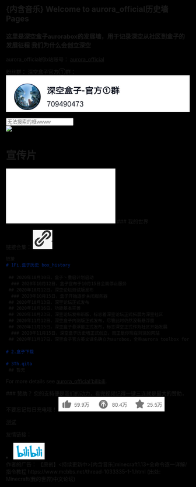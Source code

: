 
## {内含音乐} Welcome to aurora_official历史墙 Pages

<head>
  <title>
    深空aurora发展墙
  </title>
</head>
<body>
  <h3>
这里是深空盒子aurorabox的发展墙，用于记录深空从社区到盒子的发展征程
我们为什么会创立深空
  </h3> 
</body>


aurora_official的b站账号： [aurora_official](https://space.bilibili.com/) 

粉丝群：
深空盒子官方①群：
<a href="https://jq.qq.com/?_wv=1027&k=4jYm7Ks3">
  <img src="./home/join_aurorachat_1.jpg">
  </a>


<div class="clearfix g-search search-container">
  <input type="text" placeholder="无法搜索的框wwww">
  <span class="icon search-btn">
  </span>
</div>

<img src="./home/.jpg">


# 宣传片
<iframe src="//player.bilibili.com/player.html?aid=712802738&bvid=BV1fD4y1Q7NA&cid=256284881&page=1" scrolling="no" border="0" frameborder="no" framespacing="0" allowfullscreen="true"> </iframe>
### 我的世界

链接合集：
<img src="./home/2.png">

```markdown
链接
# 1Fi.盒子历史 box_history

 ## 2020年10月10日，盒子丶重启计划启动
  ### 2020年10月12日，盒子宣布于10月15日全面停止服务
 ## 2020年10月12日，深空论坛测试版发布
  ### 2020年10月15日，盒子开始逐步关闭服务器
 ## 2020年10月13日，深空论坛正式发布
 ## 2020年10月16日，功能基本完善
 ## 2020年10月23日，深空论坛发布新版，标志着深空论坛正式拓展为深空社区
 ## 2020年11月12日，深空盒子内测版正式发布，尽管此时仍然没有悬浮窗
 ## 2020年11月15日，深空盒子悬浮窗正式发布，标志深空正式作为社区开始发展
  ### 2020年11月15日，深空盒子历史墙正式创立，而正是你现在浏览的网站
 ## 2020年11月17日，深空盒子官方英文译名确立为aurobox，全称aurora toolbox for minecraft
 
# 2.盒子下载

# 3Th.qita
 ## 暂无
```

For more details see [aurora_official’bilibili](https://space.bilibili.com/).

<span class="h-f-btn h-follow">
  <i class="关注">
  </i>
        </span>
### 赞助？
您的支持便是我们的动力，看完视频记得一键三连就是最大的赞助，不要忘记每日充电哦！
<img src="./home/3.png">

[测试](测试.html)

友情链接：

<li class="downloads"><a href="https://bilibili.com">
  <img src="./home/4.png">
  </a>

</li>
作者的广告：
【原创】<持续更新中>[内含音乐]minecraft1.13+全命令逐一详解/指令教程
https://www.mcbbs.net/thread-1033335-1-1.html
(出处: Minecraft(我的世界)中文论坛)


<head>

<meta charset="UFT-8">

<title>²âÊÔ</title>

<style>

html,body{

margin:0px;

width:100%;

height:100%;

overflow:hidden;

  background:#000;

}

#canvas{

position:absolute;

width:100%;

height:100%;

}

</style>

</head>

<body>

<canvas id="canvas"></canvas>

<script>

function project3D(x,y,z,vars){

var p,d;

x-=vars.camX;

y-=vars.camY-8;

z-=vars.camZ;

p=Math.atan2(x,z);

d=Math.sqrt(x*x+z*z);

x=Math.sin(p-vars.yaw)*d;

z=Math.cos(p-vars.yaw)*d;

p=Math.atan2(y,z);

d=Math.sqrt(y*y+z*z);

y=Math.sin(p-vars.pitch)*d;

z=Math.cos(p-vars.pitch)*d;

var rx1=-1000;

var ry1=1;

var rx2=1000;

var ry2=1;

var rx3=0;

var ry3=0;

var rx4=x;

var ry4=z;

var uc=(ry4-ry3)*(rx2-rx1)-(rx4-rx3)*(ry2-ry1);

var ua=((rx4-rx3)*(ry1-ry3)-(ry4-ry3)*(rx1-rx3))/uc;

var ub=((rx2-rx1)*(ry1-ry3)-(ry2-ry1)*(rx1-rx3))/uc;

if(!z)z=0.000000001;

if(ua>0&&ua<1&&ub>0&&ub<1){

return {

x:vars.cx+(rx1+ua*(rx2-rx1))*vars.scale,

y:vars.cy+y/z*vars.scale,

d:(x*x+y*y+z*z)

};

}else{

return { d:-1 };

}

}

function elevation(x,y,z){

var dist = Math.sqrt(x*x+y*y+z*z);

if(dist && z/dist>=-1 && z/dist <=1) return Math.acos(z / dist);

return 0.00000001;

}

function rgb(col){

col += 0.000001;

var r = parseInt((0.5+Math.sin(col)*0.5)*16);

var g = parseInt((0.5+Math.cos(col)*0.5)*16);

var b = parseInt((0.5-Math.sin(col)*0.5)*16);

return "#"+r.toString(16)+g.toString(16)+b.toString(16);

}

function interpolateColors(RGB1,RGB2,degree){

var w2=degree;

var w1=1-w2;

return [w1*RGB1[0]+w2*RGB2[0],w1*RGB1[1]+w2*RGB2[1],w1*RGB1[2]+w2*RGB2[2]];

}

function rgbArray(col){

col += 0.000001;

var r = parseInt((0.5+Math.sin(col)*0.5)*256);

var g = parseInt((0.5+Math.cos(col)*0.5)*256);

var b = parseInt((0.5-Math.sin(col)*0.5)*256);

return [r, g, b];

}

function colorString(arr){

var r = parseInt(arr[0]);

var g = parseInt(arr[1]);

var b = parseInt(arr[2]);

return "#"+("0" + r.toString(16) ).slice (-2)+("0" + g.toString(16) ).slice (-2)+("0" + b.toString(16) ).slice (-2);

}

function process(vars){

if(vars.points.length<vars.initParticles) for(var i=0;i<5;++i) spawnParticle(vars);

var p,d,t;

p = Math.atan2(vars.camX, vars.camZ);

d = Math.sqrt(vars.camX * vars.camX + vars.camZ * vars.camZ);

d -= Math.sin(vars.frameNo / 80) / 25;

t = Math.cos(vars.frameNo / 300) / 165;

vars.camX = Math.sin(p + t) * d;

vars.camZ = Math.cos(p + t) * d;

vars.camY = -Math.sin(vars.frameNo / 220) * 15;

vars.yaw = Math.PI + p + t;

vars.pitch = elevation(vars.camX, vars.camZ, vars.camY) - Math.PI / 2;

var t;

for(var i=0;i<vars.points.length;++i){

x=vars.points[i].x;

y=vars.points[i].y;

z=vars.points[i].z;

d=Math.sqrt(x*x+z*z)/1.0075;

t=.1/(1+d*d/5);

p=Math.atan2(x,z)+t;

vars.points[i].x=Math.sin(p)*d;

vars.points[i].z=Math.cos(p)*d;

vars.points[i].y+=vars.points[i].vy*t*((Math.sqrt(vars.distributionRadius)-d)*2);

if(vars.points[i].y>vars.vortexHeight/2 || d<.25){

vars.points.splice(i,1);

spawnParticle(vars);

}

}

}

function drawFloor(vars){

var x,y,z,d,point,a;

for (var i = -25; i <= 25; i += 1) {

for (var j = -25; j <= 25; j += 1) {

x = i*2;

z = j*2;

y = vars.floor;

d = Math.sqrt(x * x + z * z);

point = project3D(x, y-d*d/85, z, vars);

if (point.d != -1) {

size = 1 + 15000 / (1 + point.d);

a = 0.15 - Math.pow(d / 50, 4) * 0.15;

if (a > 0) {

vars.ctx.fillStyle = colorString(interpolateColors(rgbArray(d/26-vars.frameNo/40),[0,128,32],.5+Math.sin(d/6-vars.frameNo/8)/2));

vars.ctx.globalAlpha = a;

vars.ctx.fillRect(point.x-size/2,point.y-size/2,size,size);

}

}

}

}

vars.ctx.fillStyle = "#82f";

for (var i = -25; i <= 25; i += 1) {

for (var j = -25; j <= 25; j += 1) {

x = i*2;

z = j*2;

y = -vars.floor;

d = Math.sqrt(x * x + z * z);

point = project3D(x, y+d*d/85, z, vars);

if (point.d != -1) {

size = 1 + 15000 / (1 + point.d);

a = 0.15 - Math.pow(d / 50, 4) * 0.15;

if (a > 0) {

vars.ctx.fillStyle = colorString(interpolateColors(rgbArray(-d/26-vars.frameNo/40),[32,0,128],.5+Math.sin(-d/6-vars.frameNo/8)/2));

vars.ctx.globalAlpha = a;

vars.ctx.fillRect(point.x-size/2,point.y-size/2,size,size);

}

}

}

}

}

function sortFunction(a,b){

return b.dist-a.dist;

}

function draw(vars){

vars.ctx.globalAlpha=.15;

vars.ctx.fillStyle="#000";

vars.ctx.fillRect(0, 0, canvas.width, canvas.height);

drawFloor(vars);

var point,x,y,z,a;

for(var i=0;i<vars.points.length;++i){

x=vars.points[i].x;

y=vars.points[i].y;

z=vars.points[i].z;

point=project3D(x,y,z,vars);

if(point.d != -1){

vars.points[i].dist=point.d;

size=1+vars.points[i].radius/(1+point.d);

d=Math.abs(vars.points[i].y);

a = .8 - Math.pow(d / (vars.vortexHeight/2), 1000) * .8;

vars.ctx.globalAlpha=a>=0&&a<=1?a:0;

vars.ctx.fillStyle=rgb(vars.points[i].color);

if(point.x>-1&&point.x<vars.canvas.width&&point.y>-1&&point.y<vars.canvas.height)vars.ctx.fillRect(point.x-size/2,point.y-size/2,size,size);

}

}

vars.points.sort(sortFunction);

}

function spawnParticle(vars){

 

var p,ls;

pt={};

p=Math.PI*2*Math.random();

ls=Math.sqrt(Math.random()*vars.distributionRadius);

pt.x=Math.sin(p)*ls;

pt.y=-vars.vortexHeight/2;

pt.vy=vars.initV/20+Math.random()*vars.initV;

pt.z=Math.cos(p)*ls;

pt.radius=200+800*Math.random();

pt.color=pt.radius/1000+vars.frameNo/250;

vars.points.push(pt);

}

function frame(vars) {

if(vars === undefined){

var vars={};

vars.canvas = document.querySelector("canvas");

vars.ctx = vars.canvas.getContext("2d");

vars.canvas.width = document.body.clientWidth;

vars.canvas.height = document.body.clientHeight;

window.addEventListener("resize", function(){

vars.canvas.width = document.body.clientWidth;

vars.canvas.height = document.body.clientHeight;

vars.cx=vars.canvas.width/2;

vars.cy=vars.canvas.height/2;

}, true);

vars.frameNo=0;

 

vars.camX = 0;

vars.camY = 0;

vars.camZ = -14;



pt={};

p=Math.PI*2*Math.random();

ls=Math.sqrt(Math.random()*vars.distributionRadius);

pt.x=Math.sin(p)*ls;


x:vars.cx+(rx1+ua*(rx2-rx1))*vars.scale,



y:vars.cy+y/z*vars.scale,



d
var b = parseInt((0.5-Math.sin(col)*0.5)*16);



return "#"+r.toString(16)+g.toString(16)+b.toString(16);



}



function interpolateColors(RGB1,RGB2,degree){



r b = parseInt((0.5-Math.sin(col)*0.5)*256);



return [r, g, b];



}



function colorString(arr){



var r = parseInt(arr[0]);




var t;



for(var i=0;i<vars.points.length;++i){



x=vars.points[i].x;



y=vars.points[i].y;



z=vars.points[i].z;



d
if(vars.points[i].y>vars.vortexHeight/2 || d<.25){



vars.points.splice(i,1);






z = j*2;



y = vars.floor;



d = Math.sqrt(x * x + z * z);



point = project3D(x, y-d*d/85, z, vars);



if (point.d != -1) {






}



}



}



}




d = Math.sqrt(x * x + z * z);



point = project3D(x, y+d*d/85, z, vars);



if (point.d != -1) {



size = 1 + 15000 / (1 + point.d);



a = 0.15 - Math.pow(d / 50, 4) * 0.15;




